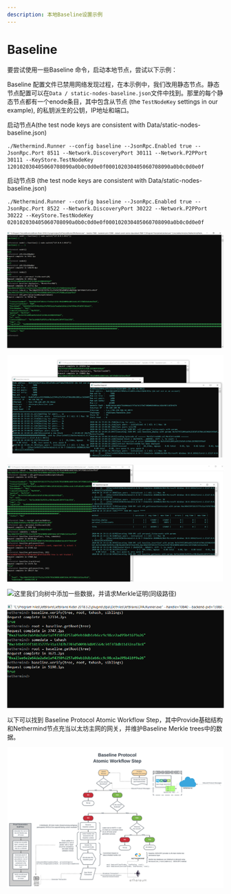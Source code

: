 ```yaml
---
description: 本地Baseline设置示例
---
```


# Baseline

要尝试使用一些Baseline 命令，启动本地节点，尝试以下示例：

Baseline 配置文件已禁用网络发现过程，在本示例中，我们改用静态节点。静态节点配置可以在`Data / static-nodes-baseline.json`文件中找到。那里的每个静态节点都有一个enode条目，其中包含从节点 \(the `TestNodeKey` settings in our example\), 的私钥派生的公钥，IP地址和端口。

启动节点A\(the test node keys are consistent with Data/static-nodes-baseline.json\)

```text
./Nethermind.Runner --config baseline --JsonRpc.Enabled true --JsonRpc.Port 8511 --Network.DiscoveryPort 30111 --Network.P2PPort 30111 --KeyStore.TestNodeKey 120102030405060708090a0b0c0d0e0f000102030405060708090a0b0c0d0e0f
```

启动节点B \(the test node keys are consistent with Data/static-nodes-baseline.json\)

```text
./Nethermind.Runner --config baseline --JsonRpc.Enabled true --JsonRpc.Port 8522 --Network.DiscoveryPort 30222 --Network.P2PPort 30222 --KeyStore.TestNodeKey 020102030405060708090a0b0c0d0e0f000102030405060708090a0b0c0d0e0f
```

![&#x5230;&#x4E24;&#x4E2A;&#x8282;&#x70B9;&#x7684;&#x521D;&#x59CB;&#x8FDE;&#x63A5;&#x548C; baseline tree &#x534F;&#x5B9A;&#x7684;&#x90E8;&#x7F72;](../.gitbook/assets/image%20%2833%29.png)

![&#x4EA4;&#x6613;&#x53D1;&#x9001;&#x5230;&#x4E00;&#x4E2A;&#x8282;&#x70B9;&#x540E;&#x521B;&#x5EFA;&#x5E76;&#x540C;&#x6B65;&#x65B0;&#x5757;](../.gitbook/assets/image%20%2832%29.png)

![&#x4E0E;&#x65B0;&#x90E8;&#x7F72;&#x7684;Baseline Merkle Tree&#x5408;&#x540C;&#x7684;&#x4EA4;&#x4E92;&#x793A;&#x4F8B;\(&#x5728;&#x56DE;&#x7B54;&#x5E38;&#x89C1;&#x95EE;&#x9898;&#x65F6;&#x4FDD;&#x7559;&#x9519;&#x8BEF;\)](../.gitbook/assets/image%20%2834%29.png)

![&#x8FD9;&#x91CC;&#x6211;&#x4EEC;&#x5411;&#x6811;&#x4E2D;&#x6DFB;&#x52A0;&#x4E00;&#x4E9B;&#x6570;&#x636E;&#xFF0C;&#x5E76;&#x8BF7;&#x6C42;Merkle&#x8BC1;&#x660E;\(&#x540C;&#x7EA7;&#x8DEF;&#x5F84;\)](https://github.com/NethermindEth/docs/tree/d82a7fb5808f19408590701c4d8f8abc3cda7867/.gitbook/assets/image2835%29.png)

![&#x6839;&#x636E;&#x6839;&#x548C;&#x540C;&#x7EA7;&#x8DEF;&#x5F84;&#x9A8C;&#x8BC1;&#x53F6;&#x5B50;&#x8282;&#x70B9; .](../.gitbook/assets/image%20%2836%29.png)

以下可以找到 Baseline Protocol Atomic Workflow Step，其中Provide基础结构和Nethermind节点充当以太坊主网的网关，并维护Baseline Merkle trees中的数据。

![](../.gitbook/assets/provide_neth%20%281%29.png)

